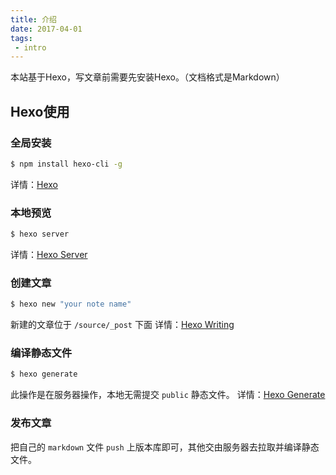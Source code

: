 ```yaml
---
title: 介绍
date: 2017-04-01
tags:
 - intro
---
```

本站基于Hexo，写文章前需要先安装Hexo。（文档格式是Markdown）
<!--more-->

## Hexo使用

### 全局安装

``` bash
$ npm install hexo-cli -g
```
详情：[Hexo](https://hexo.io/)


### 本地预览

``` bash
$ hexo server
```
详情：[Hexo Server](https://hexo.io/docs/server.html)


### 创建文章

``` bash
$ hexo new "your note name"
```
新建的文章位于 `/source/_post` 下面
详情：[Hexo Writing](https://hexo.io/docs/writing.html)


### 编译静态文件

``` bash
$ hexo generate
```
此操作是在服务器操作，本地无需提交 `public` 静态文件。
详情：[Hexo Generate](https://hexo.io/docs/generating.html)


### 发布文章

把自己的 `markdown` 文件 `push` 上版本库即可，其他交由服务器去拉取并编译静态文件。

